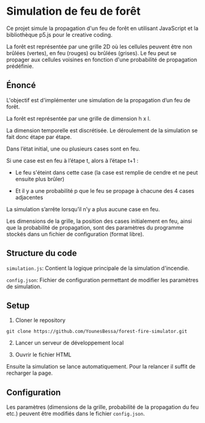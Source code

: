 # Simulation de feu de forêt

Ce projet simule la propagation d'un feu de forêt en utilisant JavaScript et la bibliothèque p5.js pour le creative coding.

La forêt est représentée par une grille 2D où les cellules peuvent être non brûlées (vertes), en feu (rouges) ou brûlées (grises). Le feu peut se propager aux cellules voisines en fonction d'une probabilité de propagation prédéfinie.

## Énoncé

L'objectif est d'implémenter une simulation de la propagation d’un feu de forêt.

La forêt est représentée par une grille de dimension h x l.

La dimension temporelle est discrétisée. Le déroulement de la simulation se fait donc étape par étape.

Dans l’état initial, une ou plusieurs cases sont en feu.

Si une case est en feu à l’étape t, alors à l’étape t+1 :

- Le feu s'éteint dans cette case (la case est remplie de cendre et ne peut ensuite plus brûler)

- Et il y a une probabilité p que le feu se propage à chacune des 4 cases adjacentes

La simulation s’arrête lorsqu’il n’y a plus aucune case en feu.

Les dimensions de la grille, la position des cases initialement en feu, ainsi que la probabilité de propagation, sont des paramètres du programme stockés dans un fichier de configuration (format libre).

## Structure du code

`simulation.js`: Contient la logique principale de la simulation d'incendie.

`config.json`: Fichier de configuration permettant de modifier les paramètres de simulation.

## Setup

1) Cloner le repository
```
git clone https://github.com/YounesBessa/forest-fire-simulator.git
```
2) Lancer un serveur de développement local

3) Ouvrir le fichier HTML

Ensuite la simulation se lance automatiquement. Pour la relancer il suffit de recharger la page.

## Configuration

Les paramètres (dimensions de la grille, probabilité de la propagation du feu etc.) peuvent être modifiés dans le fichier `config.json`.
